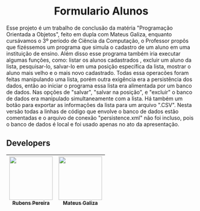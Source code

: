 <h1 align="center"> Formulario Alunos </h1>
   Esse projeto é um trabalho de conclusão da matéria "Programação Orientada a Objetos", feito em dupla com Mateus Galiza, enquanto cursávamos o 3º período de Ciência da Computação, 
   o Professor propôs que fizéssemos um programa que simula o cadastro de um aluno em uma instituição de ensino. Além disso esse programa também iria executar algumas funções, como: listar os alunos cadastrados
  , excluir um aluno da lista, pesquisar-lo, salvar-lo em uma posição específica da lista, mostrar o aluno mais velho e o mais novo cadastrado. Todas essa operacões foram feitas manipulando uma lista, porém outra
  exigência era a persistência dos dados, então ao iniciar o programa essa lista era alimentada por um banco de dados. Nas opções de "salvar", "salvar na posição", e "excluir" o banco de dados era manipulado
  simultaneamente com a lista. Há também um botão para exportar as informações da lista para um arquivo ".CSV". Nesta versão todas a linhas de código que envolve o banco de dados estão comentadas e o arquivo
  de conexão "persistence.xml" não foi incluso, pois o banco de dados é local e foi usado apenas no ato da apresentação.

  <h2>Developers</h2>

| [<img loading="lazy" src="https://github.com/Burnesz/Formulario-Aluno/assets/144557359/88060444-0bb1-481a-9b87-26b11cc7d4c5" width=115><br><sub>Rubens Pereira</sub>](https://github.com/Burnesz) |  [<img loading="lazy" src="https://github.com/Burnesz/Formulario-Aluno/assets/144557359/9865b358-a230-4fdf-9474-1e94bdc050b7" width=115><br><sub>Mateus Galiza</sub>](https://github.com/SuperGaliza)  |
| :---: | :---: |
  
